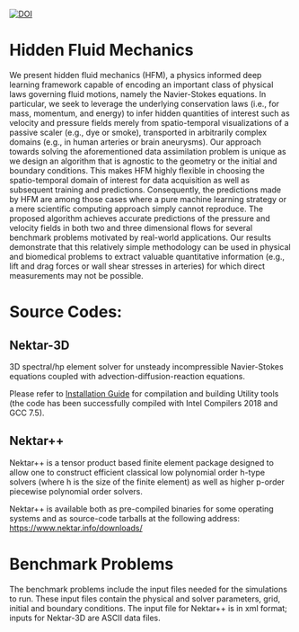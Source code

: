 [![DOI](https://zenodo.org/badge/199072669.svg)](https://zenodo.org/badge/latestdoi/199072669)

# Hidden Fluid Mechanics
We present hidden fluid mechanics (HFM), a physics informed deep learning framework capable of encoding an important class of physical laws governing fluid motions, namely the Navier-Stokes equations. In particular, we seek to leverage the underlying conservation laws (i.e., for mass, momentum, and energy) to infer hidden quantities of interest such as velocity and pressure fields merely from spatio-temporal visualizations of a passive scaler (e.g., dye or smoke), transported in arbitrarily complex domains (e.g., in human arteries or brain aneurysms). Our approach towards solving the aforementioned data assimilation problem is unique as we design an algorithm that is agnostic to the geometry or the initial and boundary conditions. This makes HFM highly flexible in choosing the spatio-temporal domain of interest for data acquisition as well as subsequent training and predictions. Consequently, the predictions made by HFM are among those cases where a pure machine learning strategy or a mere scientific computing approach simply cannot reproduce. The proposed algorithm achieves accurate predictions of the pressure and velocity fields in both two and three dimensional flows for several benchmark problems motivated by real-world applications. Our results demonstrate that this relatively simple methodology can be used in physical and biomedical problems to extract valuable quantitative information (e.g., lift and drag forces or wall shear stresses in arteries) for which direct measurements may not be possible.

# Source Codes:
## Nektar-3D
3D spectral/hp element solver for unsteady incompressible Navier-Stokes equations coupled with advection-diffusion-reaction equations.

Please refer to [Installation Guide](https://github.com/alirezayazdani1/HFM/tree/master/SourceCode) for compilation and building Utility tools (the code has been successfully compiled with Intel Compilers 2018 and GCC 7.5).

## Nektar++
Nektar++ is a tensor product based finite element package designed to allow one to construct efficient classical low polynomial order h-type solvers (where h is the size of the finite element) as well as higher p-order piecewise polynomial order solvers.

Nektar++ is available both as pre-compiled binaries for some operating systems and as source-code tarballs at the following address: https://www.nektar.info/downloads/

# Benchmark Problems
The benchmark problems include the input files needed for the simulations to run. These input files contain the physical and solver parameters, grid, initial and boundary conditions. The input file for Nektar++ is in xml format; inputs for Nektar-3D are ASCII data files.
